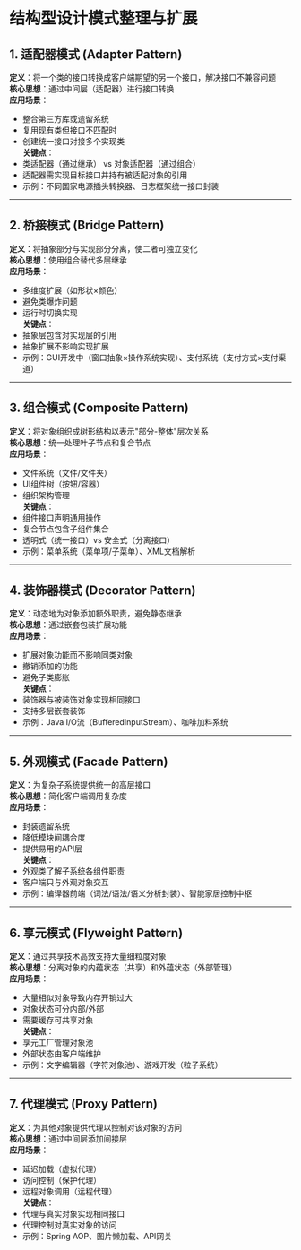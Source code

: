 # 结构型设计模式整理与扩展

## 1. 适配器模式 (Adapter Pattern)
**定义**：将一个类的接口转换成客户端期望的另一个接口，解决接口不兼容问题  
**核心思想**：通过中间层（适配器）进行接口转换  
**应用场景**：
- 整合第三方库或遗留系统
- 复用现有类但接口不匹配时
- 创建统一接口对接多个实现类  
**关键点**：
- 类适配器（通过继承） vs 对象适配器（通过组合）
- 适配器需实现目标接口并持有被适配对象的引用
- 示例：不同国家电源插头转换器、日志框架统一接口封装

---

## 2. 桥接模式 (Bridge Pattern)
**定义**：将抽象部分与实现部分分离，使二者可独立变化  
**核心思想**：使用组合替代多层继承  
**应用场景**：
- 多维度扩展（如形状×颜色）
- 避免类爆炸问题
- 运行时切换实现  
**关键点**：
- 抽象层包含对实现层的引用
- 抽象扩展不影响实现扩展
- 示例：GUI开发中（窗口抽象×操作系统实现）、支付系统（支付方式×支付渠道）

---

## 3. 组合模式 (Composite Pattern)
**定义**：将对象组织成树形结构以表示"部分-整体"层次关系  
**核心思想**：统一处理叶子节点和复合节点  
**应用场景**：
- 文件系统（文件/文件夹）
- UI组件树（按钮/容器）
- 组织架构管理  
**关键点**：
- 组件接口声明通用操作
- 复合节点包含子组件集合
- 透明式（统一接口）vs 安全式（分离接口）
- 示例：菜单系统（菜单项/子菜单）、XML文档解析

---

## 4. 装饰器模式 (Decorator Pattern)
**定义**：动态地为对象添加额外职责，避免静态继承  
**核心思想**：通过嵌套包装扩展功能  
**应用场景**：
- 扩展对象功能而不影响同类对象
- 撤销添加的功能
- 避免子类膨胀  
**关键点**：
- 装饰器与被装饰对象实现相同接口
- 支持多层嵌套装饰
- 示例：Java I/O流（BufferedInputStream）、咖啡加料系统

---

## 5. 外观模式 (Facade Pattern)
**定义**：为复杂子系统提供统一的高层接口  
**核心思想**：简化客户端调用复杂度  
**应用场景**：
- 封装遗留系统
- 降低模块间耦合度
- 提供易用的API层  
**关键点**：
- 外观类了解子系统各组件职责
- 客户端只与外观对象交互
- 示例：编译器前端（词法/语法/语义分析封装）、智能家居控制中枢

---

## 6. 享元模式 (Flyweight Pattern)
**定义**：通过共享技术高效支持大量细粒度对象  
**核心思想**：分离对象的内蕴状态（共享）和外蕴状态（外部管理）  
**应用场景**：
- 大量相似对象导致内存开销过大
- 对象状态可分内部/外部
- 需要缓存可共享对象  
**关键点**：
- 享元工厂管理对象池
- 外部状态由客户端维护
- 示例：文字编辑器（字符对象池）、游戏开发（粒子系统）

---

## 7. 代理模式 (Proxy Pattern)
**定义**：为其他对象提供代理以控制对该对象的访问  
**核心思想**：通过中间层添加间接层  
**应用场景**：
- 延迟加载（虚拟代理）
- 访问控制（保护代理）
- 远程对象调用（远程代理）  
**关键点**：
- 代理与真实对象实现相同接口
- 代理控制对真实对象的访问
- 示例：Spring AOP、图片懒加载、API网关
